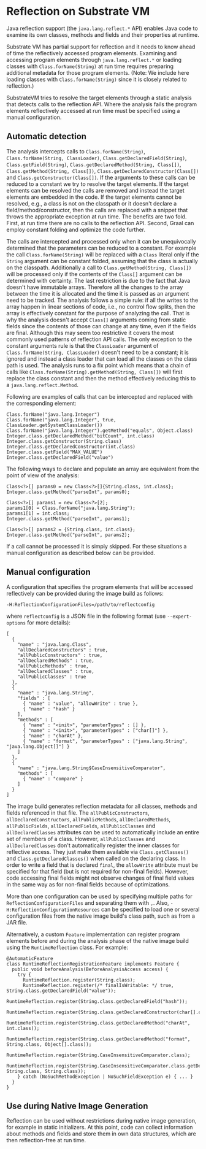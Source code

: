 # Reflection on Substrate VM

Java reflection support (the `java.lang.reflect.*` API) enables Java code to examine its own classes, methods and fields and their properties at runtime.

Substrate VM has partial support for reflection and it needs to know ahead of time the reflectively accessed program elements. Examining and accessing program elements through `java.lang.reflect.*` or loading classes with `Class.forName(String)` at run time requires preparing additional metadata for those program elements. (Note: We include here loading classes with `Class.forName(String)` since it is closely related to reflection.)

SubstrateVM tries to resolve the target elements through a static analysis that detects calls to the reflection API. Where the analysis fails the program elements reflectively accessed at run time must be specified using a manual configuration.

## Automatic detection

The analysis intercepts calls to `Class.forName(String)`, `Class.forName(String, ClassLoader)`, `Class.getDeclaredField(String)`, `Class.getField(String)`, `Class.getDeclaredMethod(String, Class[])`, `Class.getMethod(String, Class[])`, `Class.getDeclaredConstructor(Class[])` and `Class.getConstructor(Class[])`. If the arguments to these calls can be reduced to a constant we try to resolve the target elements. If the target elements can be resolved the calls are removed and instead the target elements are embedded in the code. If the target elements cannot be resolved, e.g., a class is not on the classpath or it doesn't declare a field/method/constructor, then the calls are replaced with a snippet that throws the appropriate exception at run time. The benefits are two fold. First, at run time there are no calls to the reflection API. Second, Graal can employ constant folding and optimize the code further.

The calls are intercepted and processed only when it can be unequivocally determined that the parameters can be reduced to a constant. For example the call `Class.forName(String)` will be replaced with a `Class` literal only if the `String` argument can be constant folded, assuming that the class is actually on the classpath. Additionally a call to `Class.getMethod(String, Class[])` will be processed only if the contents of the `Class[]` argument can be determined with certainty. The last restriction is due to the fact that Java doesn't have immutable arrays. Therefore all the changes to the array between the time it is allocated and the time it is passed as an argument need to be tracked. The analysis follows a simple rule: if all the writes to the array happen in linear sections of code, i.e., no control flow splits, then the array is effectively constant for the purpose of analyzing the call. That is why the analysis doesn't accept `Class[]` arguments coming from static fields since the contents of those can change at any time, even if the fields are final. Although this may seem too restrictive it covers the most commonly used patterns of reflection API calls. The only exception to the constant arguments rule is that the `ClassLoader` argument of `Class.forName(String, ClassLoader)` doesn't need to be a constant; it is ignored and instead a class loader that can load all the classes on the class path is used. The analysis runs to a fix point which means that a chain of calls like `Class.forName(String).getMethod(String, Class[])` will first replace the class constant and then the method effectively reducing this to a `java.lang.reflect.Method`. 

Following are examples of calls that can be intercepted and replaced with the corresponding element:

```
Class.forName("java.lang.Integer")
Class.forName("java.lang.Integer", true, ClassLoader.getSystemClassLoader())
Class.forName("java.lang.Integer").getMethod("equals", Object.class)
Integer.class.getDeclaredMethod("bitCount", int.class)
Integer.class.getConstructor(String.class)
Integer.class.getDeclaredConstructor(int.class)
Integer.class.getField("MAX_VALUE")
Integer.class.getDeclaredField("value")
```

The following ways to declare and populate an array are equivalent from the point of view of the analysis:

```
Class<?>[] params0 = new Class<?>[]{String.class, int.class};
Integer.class.getMethod("parseInt", params0);
```

```
Class<?>[] params1 = new Class<?>[2];
params1[0] = Class.forName("java.lang.String");
params1[1] = int.class;
Integer.class.getMethod("parseInt", params1);
```

```
Class<?>[] params2 = {String.class, int.class};
Integer.class.getMethod("parseInt", params2);
```

If a call cannot be processed it is simply skipped. For these situations a manual configuration as described below can be provided.

## Manual configuration

A configuration that specifies the program elements that will be accessed reflectively can be provided during the image build as follows:

    -H:ReflectionConfigurationFiles=/path/to/reflectconfig

where `reflectconfig` is a JSON file in the following format (use `--expert-options` for more details):

	[
	  {
	    "name" : "java.lang.Class",
	    "allDeclaredConstructors" : true,
	    "allPublicConstructors" : true,
	    "allDeclaredMethods" : true,
	    "allPublicMethods" : true,
	    "allDeclaredClasses" : true,
	    "allPublicClasses" : true
	  },
	  {
	    "name" : "java.lang.String",
	    "fields" : [
	      { "name" : "value", "allowWrite" : true },
	      { "name" : "hash" }
	    ],
	    "methods" : [
	      { "name" : "<init>", "parameterTypes" : [] },
	      { "name" : "<init>", "parameterTypes" : ["char[]"] },
	      { "name" : "charAt" },
	      { "name" : "format", "parameterTypes" : ["java.lang.String", "java.lang.Object[]"] }
	    ]
	  },
      {
        "name" : "java.lang.String$CaseInsensitiveComparator",
        "methods" : [
          { "name" : "compare" }
        ]
      }
	]

The image build generates reflection metadata for all classes, methods and fields referenced in that file. The `allPublicConstructors`, `allDeclaredConstructors`, `allPublicMethods`, `allDeclaredMethods`, `allPublicFields`, `allDeclaredFields`, `allPublicClasses` and `allDeclaredClasses` attributes can be used to automatically include an entire set of members of a class. However, `allPublicClasses` and `allDeclaredClasses` don't automatically register the inner classes for reflective access. They just make them available via `Class.getClasses()` and `Class.getDeclaredClasses()` when called on the declaring class. In order to write a field that is declared `final`, the `allowWrite` attribute must be specified for that field (but is not required for non-final fields). However, code accessing final fields might not observe changes of final field values in the same way as for non-final fields because of optimizations.

More than one configuration can be used by specifying multiple paths for `ReflectionConfigurationFiles` and separating them with `,`. Also, `-H:ReflectionConfigurationResources` can be specified to load one or several configuration files from the native image build's class path, such as from a JAR file.

Alternatively, a custom `Feature` implementation can register program elements before and during the analysis phase of the native image build using the `RuntimeReflection` class. For example:

    @AutomaticFeature
    class RuntimeReflectionRegistrationFeature implements Feature {
      public void beforeAnalysis(BeforeAnalysisAccess access) {
        try {
          RuntimeReflection.register(String.class);
          RuntimeReflection.register(/* finalIsWritable: */ true, String.class.getDeclaredField("value"));
          RuntimeReflection.register(String.class.getDeclaredField("hash"));
          RuntimeReflection.register(String.class.getDeclaredConstructor(char[].class));
          RuntimeReflection.register(String.class.getDeclaredMethod("charAt", int.class));
          RuntimeReflection.register(String.class.getDeclaredMethod("format", String.class, Object[].class));
          RuntimeReflection.register(String.CaseInsensitiveComparator.class);
          RuntimeReflection.register(String.CaseInsensitiveComparator.class.getDeclaredMethod("compare", String.class, String.class));
        } catch (NoSuchMethodException | NoSuchFieldException e) { ... }
      }
    }


## Use during Native Image Generation
Reflection can be used without restrictions during native image generation, for example in static initializers. At this point, code can collect information about methods and fields and store them in own data structures, which are then reflection-free at run time.
